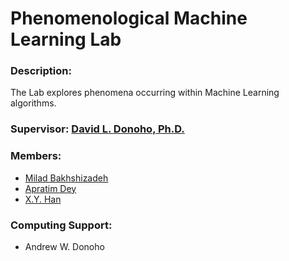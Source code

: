# Phenomenological Machine Learning Lab
### Description:
The Lab explores phenomena occurring within Machine Learning algorithms.
### Supervisor: [David L. Donoho, Ph.D.](https://profiles.stanford.edu/david-donoho)
### Members:
- [Milad Bakhshizadeh](https://web.stanford.edu/~miladba/)
- [Apratim Dey](https://profiles.stanford.edu/apratim-dey)
- [X.Y. Han](https://profiles.stanford.edu/xiaoyan-han?releaseVersion=10.5.2)
### Computing Support:
- Andrew W. Donoho